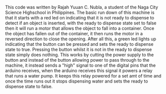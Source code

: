 This code was written by Rajah Yuuan C. Nubla, a student of the Naga City Science Highschool in Philippines.
The basic run down of this machine is that it starts with a red led on indicating that it is not ready to dispense to detect if an object is inserted, with the ready to dispense state set to false
then it will run a motor that allows the object to fall into a container. Once the object has fallen out of the container, it then runs the
motor in a reversed direction to close the opening. After all this, a green led lights up indicating that the button can be pressed and sets the
ready to dispense state to true. Pressing the button whilst it is not in the ready to dispense state simply does nothing. This works by cutting the power supply to the
button and instead of the button allowing power to pass through to the machine, it instead sends a "high" signal to one of the digital pins that
the arduino receives, when the arduino receives this signal it powers a relay that runs a water pump. It keeps this relay powered for a set amt of time
and once the time runs out it stops dispensing water and sets the ready to dispense state to false.
